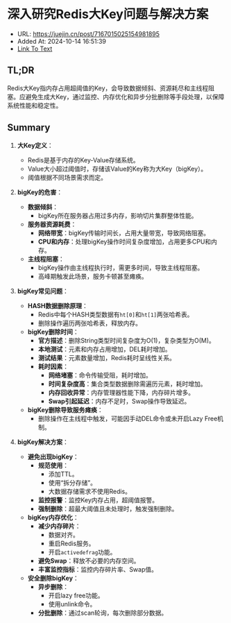 # 深入研究Redis大Key问题与解决方案
- URL: https://juejin.cn/post/7167015025154981895
- Added At: 2024-10-14 16:51:39
- [Link To Text](2024-10-14-深入研究redis大key问题与解决方案_raw.md)

## TL;DR
Redis大Key指内存占用超阈值的Key，会导致数据倾斜、资源耗尽和主线程阻塞。应避免生成大Key，通过监控、内存优化和异步分批删除等手段处理，以保障系统性能和稳定性。

## Summary
1. **大Key定义**：
   - Redis是基于内存的Key-Value存储系统。
   - Value大小超过阈值时，存储该Value的Key称为大Key（bigKey）。
   - 阈值根据不同场景需求而定。

2. **bigKey的危害**：
   - **数据倾斜**：
     - bigKey所在服务器占用过多内存，影响切片集群整体性能。
   - **服务器资源耗费**：
     - **网络带宽**：bigKey传输时间长，占用大量带宽，导致网络阻塞。
     - **CPU和内存**：处理bigKey操作时间复杂度增加，占用更多CPU和内存。
   - **主线程阻塞**：
     - bigKey操作由主线程执行时，需更多时间，导致主线程阻塞。
     - 高峰期触发此场景，服务卡顿甚至瘫痪。

3. **bigKey常见问题**：
   - **HASH数据删除原理**：
     - Redis中每个HASH类型数据有`ht[0]`和`ht[1]`两张哈希表。
     - 删除操作遍历两张哈希表，释放内存。
   - **bigKey删除时间**：
     - **官方描述**：删除String类型时间复杂度为O(1)，复杂类型为O(M)。
     - **本地测试**：元素和内存占用增加，DEL耗时增加。
     - **测试结果**：元素数量增加，Redis耗时呈线性关系。
     - **耗时因素**：
       - **网络堵塞**：命令传输受阻，耗时增加。
       - **时间复杂度高**：集合类型数据删除需遍历元素，耗时增加。
       - **内存回收异常**：内存管理器性能下降，内存碎片增多。
       - **Swap引起延迟**：内存不足时，Swap操作导致延迟。
   - **bigKey删除导致服务瘫痪**：
     - 删除操作在主线程中触发，可能因手动DEL命令或未开启Lazy Free机制。

4. **bigKey解决方案**：
   - **避免出现bigKey**：
     - **规范使用**：
       - 添加TTL。
       - 使用“拆分存储”。
       - 大数据存储需求不使用Redis。
     - **监控报警**：监控Key内存占用，超阈值报警。
     - **强制删除**：超最大阈值且未处理时，触发强制删除。
   - **bigKey内存优化**：
     - **减少内存碎片**：
       - 数据对齐。
       - 重启Redis服务。
       - 开启`activedefrag`功能。
     - **避免Swap**：释放不必要的内存空间。
     - **丰富监控指标**：监控内存碎片率、Swap值。
   - **安全删除bigKey**：
     - **异步删除**：
       - 开启lazy free功能。
       - 使用unlink命令。
     - **分批删除**：通过scan轮询，每次删除部分数据。
